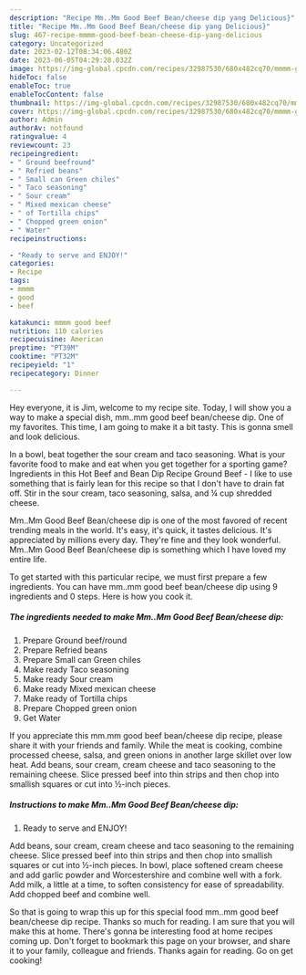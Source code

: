 ```yaml
---
description: "Recipe Mm..Mm Good Beef Bean/cheese dip yang Delicious}"
title: "Recipe Mm..Mm Good Beef Bean/cheese dip yang Delicious}"
slug: 467-recipe-mmmm-good-beef-bean-cheese-dip-yang-delicious
category: Uncategorized
date: 2023-02-12T08:34:06.480Z
date: 2023-06-05T04:29:28.032Z
image: https://img-global.cpcdn.com/recipes/32987530/680x482cq70/mmmm-good-beef-beancheese-dip-recipe-main-photo.jpg
hideToc: false
enableToc: true
enableTocContent: false
thumbnail: https://img-global.cpcdn.com/recipes/32987530/680x482cq70/mmmm-good-beef-beancheese-dip-recipe-main-photo.jpg
cover: https://img-global.cpcdn.com/recipes/32987530/680x482cq70/mmmm-good-beef-beancheese-dip-recipe-main-photo.jpg
author: Admin
authorAv: notfound
ratingvalue: 4
reviewcount: 23
recipeingredient:
- " Ground beefround"
- " Refried beans"
- " Small can Green chiles"
- " Taco seasoning"
- " Sour cream"
- " Mixed mexican cheese"
- " of Tortilla chips"
- " Chopped green onion"
- " Water"
recipeinstructions:

- "Ready to serve and ENJOY!"
categories:
- Recipe
tags:
- mmmm
- good
- beef

katakunci: mmmm good beef 
nutrition: 110 calories
recipecuisine: American
preptime: "PT39M"
cooktime: "PT32M"
recipeyield: "1"
recipecategory: Dinner

---
```



Hey everyone, it is Jim, welcome to my recipe site. Today, I will show you a way to make a special dish, mm..mm good beef bean/cheese dip. One of my favorites. This time, I am going to make it a bit tasty. This is gonna smell and look delicious.

In a bowl, beat together the sour cream and taco seasoning. What is your favorite food to make and eat when you get together for a sporting game? Ingredients in this Hot Beef and Bean Dip Recipe Ground Beef - I like to use something that is fairly lean for this recipe so that I don&#39;t have to drain fat off. Stir in the sour cream, taco seasoning, salsa, and ¼ cup shredded cheese.

Mm..Mm Good Beef Bean/cheese dip is one of the most favored of recent trending meals in the world. It's easy, it's quick, it tastes delicious. It's appreciated by millions every day. They're fine and they look wonderful. Mm..Mm Good Beef Bean/cheese dip is something which I have loved my entire life.


To get started with this particular recipe, we must first prepare a few ingredients. You can have mm..mm good beef bean/cheese dip using 9 ingredients and 0 steps. Here is how you cook it.

<!--inarticleads1-->

##### The ingredients needed to make Mm..Mm Good Beef Bean/cheese dip:

1. Prepare  Ground beef/round
1. Prepare  Refried beans
1. Prepare  Small can Green chiles
1. Make ready  Taco seasoning
1. Make ready  Sour cream
1. Make ready  Mixed mexican cheese
1. Make ready  of Tortilla chips
1. Prepare  Chopped green onion
1. Get  Water


If you appreciate this mm.mm good beef bean/cheese dip recipe, please share it with your friends and family. While the meat is cooking, combine processed cheese, salsa, and green onions in another large skillet over low heat. Add beans, sour cream, cream cheese and taco seasoning to the remaining cheese. Slice pressed beef into thin strips and then chop into smallish squares or cut into ½-inch pieces. 

<!--inarticleads2-->

##### Instructions to make Mm..Mm Good Beef Bean/cheese dip:


1. Ready to serve and ENJOY!

Add beans, sour cream, cream cheese and taco seasoning to the remaining cheese. Slice pressed beef into thin strips and then chop into smallish squares or cut into ½-inch pieces. In bowl, place softened cream cheese and add garlic powder and Worcestershire and combine well with a fork. Add milk, a little at a time, to soften consistency for ease of spreadability. Add chopped beef and combine well. 

So that is going to wrap this up for this special food mm..mm good beef bean/cheese dip recipe. Thanks so much for reading. I am sure that you will make this at home. There's gonna be interesting food at home recipes coming up. Don't forget to bookmark this page on your browser, and share it to your family, colleague and friends. Thanks again for reading. Go on get cooking!
